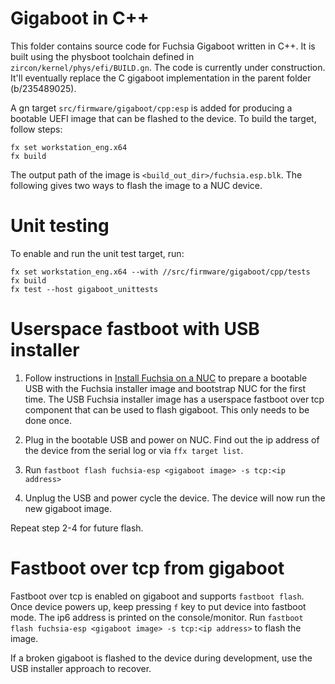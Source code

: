 # Gigaboot in C++

This folder contains source code for Fuchsia Gigaboot written in C++. It is built
using the physboot toolchain defined in `zircon/kernel/phys/efi/BUILD.gn`. The code
is currently under construction. It'll eventually replace the C gigaboot
implementation in the parent folder (b/235489025).

A gn target `src/firmware/gigaboot/cpp:esp` is added for producing a bootable
UEFI image that can be flashed to the device. To build the target, follow steps:

```
fx set workstation_eng.x64
fx build
```

The output path of the image is `<build_out_dir>/fuchsia.esp.blk`. The
following gives two ways to flash the image to a NUC device.

# Unit testing

To enable and run the unit test target, run:

```
fx set workstation_eng.x64 --with //src/firmware/gigaboot/cpp/tests
fx build
fx test --host gigaboot_unittests
```

# Userspace fastboot with USB installer

1. Follow instructions in [Install Fuchsia on a NUC] to prepare a bootable USB
with the Fuchsia installer image and bootstrap NUC for the first time. The
USB Fuchsia installer image has a userspace fastboot over tcp component that
can be used to flash gigaboot. This only needs to be done once.

2. Plug in the bootable USB and power on NUC. Find out the ip address of the
device from the serial log or via `ffx target list`.

3. Run `fastboot flash fuchsia-esp <gigaboot image> -s tcp:<ip address>`

4. Unplug the USB and power cycle the device. The device will now run the new
gigaboot image.

Repeat step 2-4 for future flash.

# Fastboot over tcp from gigaboot

Fastboot over tcp is enabled on gigaboot and supports `fastboot flash`. Once
device powers up, keep pressing `f` key to put device into fastboot mode. The
ip6 address is printed on the console/monitor. Run
`fastboot flash fuchsia-esp <gigaboot image> -s tcp:<ip address>` to flash the
image.

If a broken gigaboot is flashed to the device during development, use the USB
installer approach to recover.

[Install Fuchsia on a NUC]: /docs/development/hardware/intel_nuc.md
